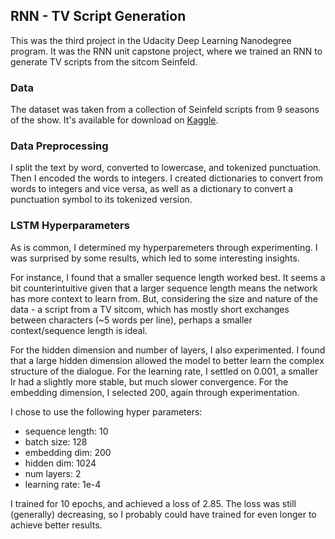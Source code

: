 ## RNN - TV Script Generation

This was the third project in the Udacity Deep Learning Nanodegree program. It was the RNN unit capstone project, where we trained an RNN to generate TV scripts from the sitcom Seinfeld. 

### Data

The dataset was taken from a collection of Seinfeld scripts from 9 seasons of the show. It's available for download on [Kaggle](https://www.kaggle.com/thec03u5/seinfeld-chronicles#scripts.csv).

### Data Preprocessing

I split the text by word, converted to lowercase, and tokenized punctuation. Then I encoded the words to integers. I created dictionaries to convert from words to integers and vice versa, as well as a dictionary to convert a punctuation symbol to its tokenized version. 

### LSTM Hyperparameters

As is common, I determined my hyperparemeters through experimenting. I was surprised by some results, which led to some interesting insights. 

For instance, I found that a smaller sequence length worked best. It seems a bit counterintuitive given that a larger sequence length means the network has more context to learn from. But, considering the size and nature of the data - a script from a TV sitcom, which has mostly short exchanges between characters (~5 words per line), perhaps a smaller context/sequence length is ideal.

For the hidden dimension and number of layers, I also experimented. I found that a large hidden dimension allowed the model to better learn the complex structure of the dialogue. For the learning rate, I settled on 0.001, a smaller lr had a slightly more stable, but much slower convergence. For the embedding dimension, I selected 200, again through experimentation.

I chose to use the following hyper parameters:

* sequence length: 10
* batch size: 128
* embedding dim: 200
* hidden dim: 1024
* num layers: 2
* learning rate: 1e-4

I trained for 10 epochs, and achieved a loss of 2.85. The loss was still (generally) decreasing, so I probably could have trained for even longer to achieve better results.
